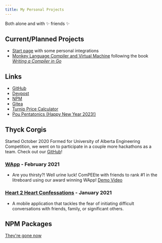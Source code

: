 ```yaml
---
title: My Personal Projects
---
```


Both alone and with :sparkles: friends :sparkles:

## Current/Planned Projects<a name="planned"></a>

- [Start page](https://github.com/topics/startpage) with some personal integrations
- [Monkey Language Compiler and Virtual Machine](https://github.com/cbebe/monkey-rs) following the book *[Writing a Compiler in Go](https://compilerbook.com/)*

## Links

- [GitHub](https://github.com/cbebe)
- [Devpost](https://devpost.com/charlesancheta)
- [NPM](https://npmjs.com/~cbebe)
- [Gitea](https://git.thyck.top/)
- [Turnip Price Calculator](/turnip)
- [Pou Pentatonics (Happy New Year 2023!)](/post/pou)

## Thyck Corgis

Started October 2020 Formed for University of Alberta Engineering Competition, we went on to participate in a couple
more hackathons as a team. Check out our [GitHub](https://github.com/thyckcorgis)!

### [WApp](https://devpost.com/software/wapp) - February 2021

- Are you thirsty?! Well urine luck! ComPEEte with friends to rank #1 in the litreboard using our award winning WApp!
  [Demo Video](https://youtu.be/BXuvQGEnreE)

### [Heart 2 Heart Confessations](https://devpost.com/software/heart-2-heart) - January 2021

- A mobile application that tackles the fear of initiating difficult conversations with friends, family, or significant
  others.

## NPM Packages

[They're gone now](/post/i-deleted-my-npm-packages/)

<!-- {{% readfile file="/data/packages.md" %}} -->
